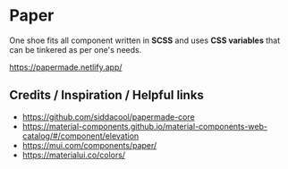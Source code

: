 # Paper

One shoe fits all component written in <b>SCSS</b> and uses <b>CSS variables</b> that can be tinkered
as per one's needs.

https://papermade.netlify.app/

## Credits / Inspiration / Helpful links

- https://github.com/siddacool/papermade-core
- https://material-components.github.io/material-components-web-catalog/#/component/elevation
- https://mui.com/components/paper/
- https://materialui.co/colors/
